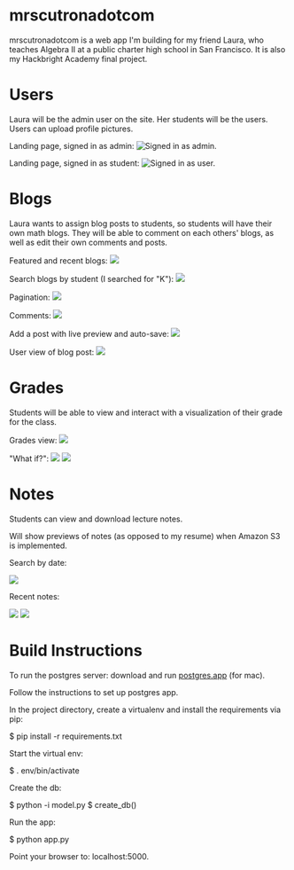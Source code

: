 mrscutronadotcom
================

mrscutronadotcom is a web app I'm building for my friend Laura, who teaches Algebra II at a public charter high school in San Francisco.  It is also my Hackbright Academy final project. 

Users
=====

Laura will be the admin user on the site.  Her students will be the users. Users can upload profile pictures. 

Landing page, signed in as admin: 
![Signed in as admin.](/static/ss/1.png)

Landing page, signed in as student: 
![Signed in as user.](/static/ss/2.png)

Blogs
=====

Laura wants to assign blog posts to students, so students will have their own math blogs.  They will be able to comment on each others' blogs, as well as edit their own comments and posts. 

Featured and recent blogs: 
![](/static/ss/3.png)

Search blogs by student (I searched for "K"): 
![](/static/ss/4.png)

Pagination: 
![](/static/ss/5.png)

Comments: 
![](/static/ss/6.png)

Add a post with live preview and auto-save: 
![](/static/ss/7.png)

User view of blog post: 
![](/static/ss/8.png)

Grades
======

Students will be able to view and interact with a visualization of their grade for the class. 

Grades view: 
![](/static/ss/9.png)

"What if?": 
![](/static/ss/10.png)
![](/static/ss/11.png)


Notes 
=====

Students can view and download lecture notes.

Will show previews of notes (as opposed to my resume) when Amazon S3 is implemented. 

Search by date: 

![](/static/ss/12.png)

Recent notes: 

![](/static/ss/13.png)
![](/static/ss/14.png)


Build Instructions
==================

To run the postgres server: download and run [postgres.app](http://postgresapp.com/) (for mac). 

Follow the instructions to set up postgres app.  

In the project directory, create a virtualenv and install the requirements via pip: 

$ pip install -r requirements.txt

Start the virtual env: 

$ . env/bin/activate

Create the db: 

$ python -i model.py
$ create_db()

Run the app: 

$ python app.py

Point your browser to: localhost:5000.
